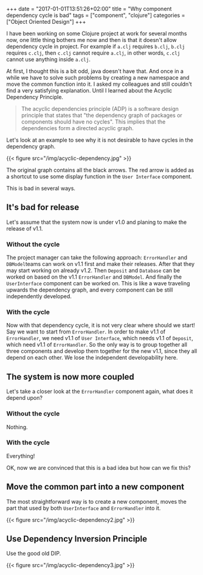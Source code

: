 +++
date = "2017-01-01T13:51:26+02:00"
title = "Why component dependency cycle is bad"
tags = ["component", "clojure"]
categories = ["Object Oriented Design"]
+++

I have been working on some Clojure project at work for several months now, one little thing bothers me now and then is that it doesn't allow dependency cycle in project. For example if `a.clj` requires `b.clj`, `b.clj` requires `c.clj`, then `c.clj` cannot require `a.clj`, in other words, `c.clj` cannot use anything inside `a.clj`.

At first, I thought this is a bit odd, java doesn't have that. And once in a while we have to solve such problems by creating a new namespace and move the common function into it. I asked my colleagues and still couldn't find a very satisfying explanation. Until I learned about the Acyclic Dependency Principle.

>The acyclic dependencies principle (ADP) is a software design principle that states that "the dependency graph of packages or components should have no cycles". This implies that the dependencies form a directed acyclic graph.

Let's look at an example to see why it is not desirable to have cycles in the dependency graph.

{{< figure src="/img/acyclic-dependency.jpg" >}}

The original graph contains all the black arrows. The red arrow is added as a shortcut to use some display function in the `User Interface` component.

This is bad in several ways.

## It's bad for release
Let's assume that the system now is under v1.0 and planing to make the release of v1.1. 

### Without the cycle
The project manager can take the following approach: `ErrorHandler` and `DBModel`teams can work on v1.1 first and make their releases. After that they may start working on already v1.2. Then `Deposit` and `Database` can be worked on based on the v1.1 `ErrorHandler` and `DBModel`. And finally the `UserInterface` component can be worked on. This is like a wave traveling upwards the dependency graph, and every component can be still independently developed.

### With the cycle
Now with that dependency cycle, it is not very clear where should we start! Say we want to start from `ErrorHandler`. In order to make v1.1 of `ErrorHandler`, we need v1.1 of `User Interface`, which needs v1.1 of `Deposit`, which need v1.1 of `ErrorHandler`. So the only way is to group together all three components and develop them together for the new v1.1, since they all depend on each other. We lose the independent developability here.

## The system is now more coupled
Let's take a closer look at the `ErrorHandler` component again, what does it depend upon?

### Without the cycle
Nothing.

### With the cycle
Everything!

OK, now we are convinced that this is a bad idea but how can we fix this?

## Move the common part into a new component
The most straightforward way is to create a new component, moves the part that used by both `UserInterface` and `ErrorHandler` into it.

{{< figure src="/img/acyclic-dependency2.jpg" >}}

## Use Dependency Inversion Principle

Use the good old DIP.

{{< figure src="/img/acyclic-dependency3.jpg" >}}

